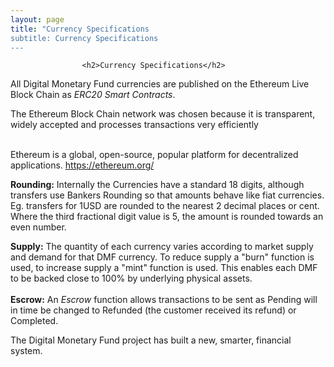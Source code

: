 ```yaml
---
layout: page
title: "Currency Specifications
subtitle: Currency Specifications
---
```


                    <h2>Currency Specifications</h2>
                
All Digital Monetary Fund currencies are published on the Ethereum Live Block Chain as <em>ERC20 Smart Contracts</em>. 

The Ethereum Block Chain network was chosen because it is transparent, widely accepted and processes transactions very efficiently<br /><br />

Ethereum is a global, open-source, popular platform for decentralized applications. <a href="https://ethereum.org/">https://ethereum.org/</a><br />
    
<strong>Rounding:</strong> Internally the Currencies have a standard 18 digits, although transfers use Bankers Rounding so that amounts behave like fiat currencies. Eg. transfers for 1USD are rounded to the nearest 2 decimal places or cent. Where the third fractional digit value is 5, the amount is rounded towards an even number.<br />

<strong>Supply:</strong> The quantity of each currency varies according to market supply and demand for that DMF currency. To reduce supply a "burn" function is used, to increase supply a "mint" function is used. This enables each DMF to be backed close to 100% by underlying physical assets.<br /><br />
<strong>Escrow:</strong> An <em>Escrow</em> function allows transactions to be sent as Pending will in time be changed to Refunded (the customer received its refund) or Completed.<br />

The Digital Monetary Fund project has built a new, smarter, financial system.<br />

